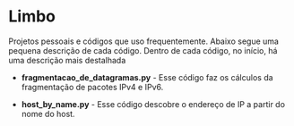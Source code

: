 # Limbo
Projetos pessoais e códigos que uso frequentemente.
Abaixo segue uma pequena descrição de cada código. Dentro de cada código, no início, há uma descrição mais destalhada

- **fragmentacao_de_datagramas.py** - Esse código faz os cálculos da fragmentação de pacotes IPv4 e IPv6.

- **host_by_name.py** - Esse código descobre o endereço de IP a partir do nome do host.
